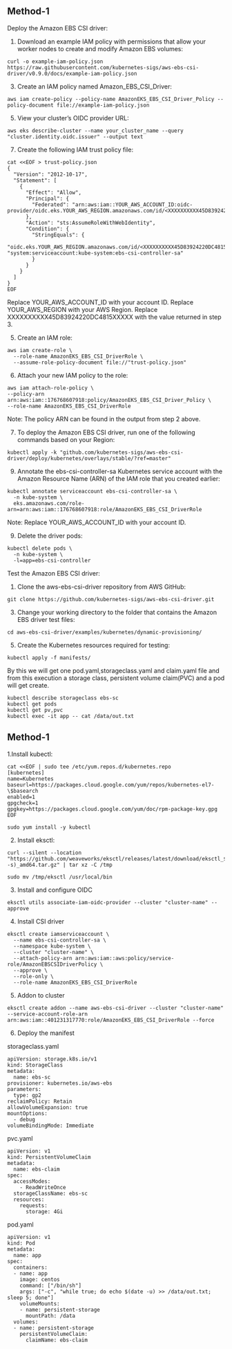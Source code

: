 ## Method-1

Deploy the Amazon EBS CSI driver:

1. Download an example IAM policy with permissions that allow your worker nodes to create and modify Amazon EBS volumes:
```
curl -o example-iam-policy.json https://raw.githubusercontent.com/kubernetes-sigs/aws-ebs-csi-driver/v0.9.0/docs/example-iam-policy.json
```

3. Create an IAM policy named Amazon_EBS_CSI_Driver:
```
aws iam create-policy --policy-name AmazonEKS_EBS_CSI_Driver_Policy --policy-document file://example-iam-policy.json
```

5. View your cluster’s OIDC provider URL:
```
aws eks describe-cluster --name your_cluster_name --query "cluster.identity.oidc.issuer" --output text
```

7. Create the following IAM trust policy file:
```
cat <<EOF > trust-policy.json
{
  "Version": "2012-10-17",
  "Statement": [
    {
      "Effect": "Allow",
      "Principal": {
        "Federated": "arn:aws:iam::YOUR_AWS_ACCOUNT_ID:oidc-provider/oidc.eks.YOUR_AWS_REGION.amazonaws.com/id/<XXXXXXXXXX45D83924220DC4815XXXXX>"
      },
      "Action": "sts:AssumeRoleWithWebIdentity",
      "Condition": {
        "StringEquals": {
          "oidc.eks.YOUR_AWS_REGION.amazonaws.com/id/<XXXXXXXXXX45D83924220DC4815XXXXX>:sub": "system:serviceaccount:kube-system:ebs-csi-controller-sa"
        }
      }
    }
  ]
}
EOF
```

Replace YOUR_AWS_ACCOUNT_ID with your account ID. 
Replace YOUR_AWS_REGION with your AWS Region. 
Replace XXXXXXXXXX45D83924220DC4815XXXXX with the value returned in step 3.

5. Create an IAM role:
```
aws iam create-role \
  --role-name AmazonEKS_EBS_CSI_DriverRole \
  --assume-role-policy-document file://"trust-policy.json"
```

6. Attach your new IAM policy to the role:
```
aws iam attach-role-policy \
--policy-arn arn:aws:iam::176768607918:policy/AmazonEKS_EBS_CSI_Driver_Policy \
--role-name AmazonEKS_EBS_CSI_DriverRole
```
Note: The policy ARN can be found in the output from step 2 above.

7. To deploy the Amazon EBS CSI driver, run one of the following commands based on your Region:
```
kubectl apply -k "github.com/kubernetes-sigs/aws-ebs-csi-driver/deploy/kubernetes/overlays/stable/?ref=master"
```

9. Annotate the ebs-csi-controller-sa Kubernetes service account with the Amazon Resource Name (ARN) of the IAM role that you created earlier:
```
kubectl annotate serviceaccount ebs-csi-controller-sa \
  -n kube-system \
  eks.amazonaws.com/role-arn=arn:aws:iam::176768607918:role/AmazonEKS_EBS_CSI_DriverRole
```
Note: Replace YOUR_AWS_ACCOUNT_ID with your account ID.

9. Delete the driver pods:
```
kubectl delete pods \
  -n kube-system \
  -l=app=ebs-csi-controller
```

Test the Amazon EBS CSI driver:
1. Clone the aws-ebs-csi-driver repository from AWS GitHub:
```
git clone https://github.com/kubernetes-sigs/aws-ebs-csi-driver.git
```

3. Change your working directory to the folder that contains the Amazon EBS driver test files:
```
cd aws-ebs-csi-driver/examples/kubernetes/dynamic-provisioning/
```

5. Create the Kubernetes resources required for testing:
```
kubectl apply -f manifests/
```

By this we will get one pod.yaml,storageclass.yaml and claim.yaml file 
and from this execution a storage class, persistent volume claim(PVC) and a pod will get create.
```
kubectl describe storageclass ebs-sc
kubectl get pods
kubectl get pv,pvc
kubectl exec -it app -- cat /data/out.txt
```

## Method-1

1.Install kubectl:
```
cat <<EOF | sudo tee /etc/yum.repos.d/kubernetes.repo
[kubernetes]
name=Kubernetes
baseurl=https://packages.cloud.google.com/yum/repos/kubernetes-el7-\$basearch
enabled=1
gpgcheck=1
gpgkey=https://packages.cloud.google.com/yum/doc/rpm-package-key.gpg
EOF
```

```
sudo yum install -y kubectl
```

2. Install eksctl:
```
curl --silent --location "https://github.com/weaveworks/eksctl/releases/latest/download/eksctl_$(uname -s)_amd64.tar.gz" | tar xz -C /tmp
```

```
sudo mv /tmp/eksctl /usr/local/bin
```

3. Install and configure OIDC
```
eksctl utils associate-iam-oidc-provider --cluster "cluster-name" --approve
```

4. Install CSI driver
```
eksctl create iamserviceaccount \
  --name ebs-csi-controller-sa \
  --namespace kube-system \
  --cluster "cluster-name" \
  --attach-policy-arn arn:aws:iam::aws:policy/service-role/AmazonEBSCSIDriverPolicy \
  --approve \
  --role-only \
  --role-name AmazonEKS_EBS_CSI_DriverRole
```

5. Addon to cluster
```
eksctl create addon --name aws-ebs-csi-driver --cluster "cluster-name" --service-account-role-arn arn:aws:iam::401231317770:role/AmazonEKS_EBS_CSI_DriverRole --force
```

6. Deploy the manifest

storageclass.yaml
```
apiVersion: storage.k8s.io/v1
kind: StorageClass
metadata:
  name: ebs-sc
provisioner: kubernetes.io/aws-ebs
parameters:
  type: gp2
reclaimPolicy: Retain
allowVolumeExpansion: true
mountOptions:
  - debug
volumeBindingMode: Immediate
```

pvc.yaml
```
apiVersion: v1
kind: PersistentVolumeClaim
metadata:
  name: ebs-claim
spec:
  accessModes:
    - ReadWriteOnce
  storageClassName: ebs-sc
  resources:
    requests:
      storage: 4Gi
```

pod.yaml
```
apiVersion: v1
kind: Pod
metadata:
  name: app
spec:
  containers:
  - name: app
    image: centos
    command: ["/bin/sh"]
    args: ["-c", "while true; do echo $(date -u) >> /data/out.txt; sleep 5; done"]
    volumeMounts:
    - name: persistent-storage
      mountPath: /data
  volumes:
  - name: persistent-storage
    persistentVolumeClaim:
      claimName: ebs-claim
```